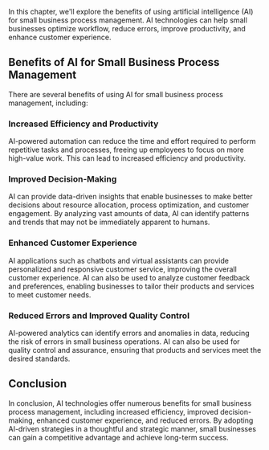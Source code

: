 
In this chapter, we'll explore the benefits of using artificial intelligence (AI) for small business process management. AI technologies can help small businesses optimize workflow, reduce errors, improve productivity, and enhance customer experience.

Benefits of AI for Small Business Process Management
----------------------------------------------------

There are several benefits of using AI for small business process management, including:

### Increased Efficiency and Productivity

AI-powered automation can reduce the time and effort required to perform repetitive tasks and processes, freeing up employees to focus on more high-value work. This can lead to increased efficiency and productivity.

### Improved Decision-Making

AI can provide data-driven insights that enable businesses to make better decisions about resource allocation, process optimization, and customer engagement. By analyzing vast amounts of data, AI can identify patterns and trends that may not be immediately apparent to humans.

### Enhanced Customer Experience

AI applications such as chatbots and virtual assistants can provide personalized and responsive customer service, improving the overall customer experience. AI can also be used to analyze customer feedback and preferences, enabling businesses to tailor their products and services to meet customer needs.

### Reduced Errors and Improved Quality Control

AI-powered analytics can identify errors and anomalies in data, reducing the risk of errors in small business operations. AI can also be used for quality control and assurance, ensuring that products and services meet the desired standards.

Conclusion
----------

In conclusion, AI technologies offer numerous benefits for small business process management, including increased efficiency, improved decision-making, enhanced customer experience, and reduced errors. By adopting AI-driven strategies in a thoughtful and strategic manner, small businesses can gain a competitive advantage and achieve long-term success.
